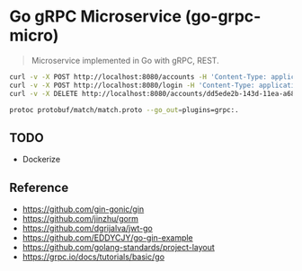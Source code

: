 # Go gRPC Microservice (go-grpc-micro)

> Microservice implemented in Go with gRPC, REST.

```sh
curl -v -X POST http://localhost:8080/accounts -H 'Content-Type: application/json' -d '{ "email": "TestEmail55", "name": "TestName55", "password": "abc", "match": "9d01cbba-1440-11ea-b252-629c5497222b" }'
curl -v -X POST http://localhost:8080/login -H 'Content-Type: application/json' -d '{ "email": "TestEmail55", "password": "abc" }'
curl -v -X DELETE http://localhost:8080/accounts/dd5ede2b-143d-11ea-a683-629c5497222b -H 'Content-Type: application/json'

protoc protobuf/match/match.proto --go_out=plugins=grpc:.
```

## TODO
- Dockerize

## Reference
- https://github.com/gin-gonic/gin
- https://github.com/jinzhu/gorm
- https://github.com/dgrijalva/jwt-go
- https://github.com/EDDYCJY/go-gin-example
- https://github.com/golang-standards/project-layout
- https://grpc.io/docs/tutorials/basic/go